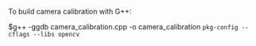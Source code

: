 To build camera calibration with G++:

$g++ -ggdb camera_calibration.cpp -o camera_calibration `pkg-config --cflags --libs opencv`
